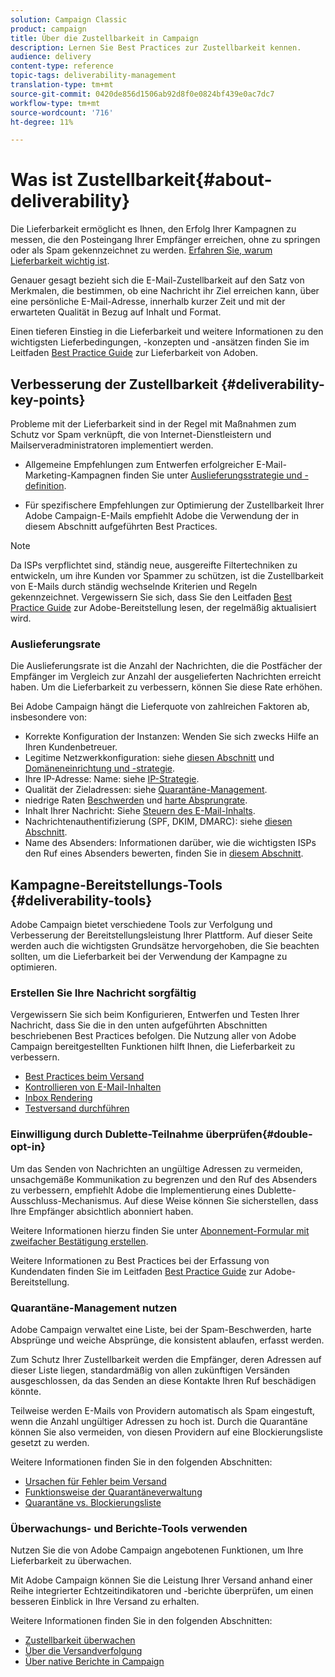 ```yaml
---
solution: Campaign Classic
product: campaign
title: Über die Zustellbarkeit in Campaign
description: Lernen Sie Best Practices zur Zustellbarkeit kennen.
audience: delivery
content-type: reference
topic-tags: deliverability-management
translation-type: tm+mt
source-git-commit: 0420de856d1506ab92d8f0e0824bf439e0ac7dc7
workflow-type: tm+mt
source-wordcount: '716'
ht-degree: 11%

---
```



# Was ist Zustellbarkeit{#about-deliverability}

Die Lieferbarkeit ermöglicht es Ihnen, den Erfolg Ihrer Kampagnen zu messen, die den Posteingang Ihrer Empfänger erreichen, ohne zu springen oder als Spam gekennzeichnet zu werden. [Erfahren Sie, warum Lieferbarkeit wichtig ist](https://experienceleague.adobe.com/docs/deliverability-learn/deliverability-best-practice-guide/deliverability-strategy-and-definition.html#why-deliverability-matters).

Genauer gesagt bezieht sich die E-Mail-Zustellbarkeit auf den Satz von Merkmalen, die bestimmen, ob eine Nachricht ihr Ziel erreichen kann, über eine persönliche E-Mail-Adresse, innerhalb kurzer Zeit und mit der erwarteten Qualität in Bezug auf Inhalt und Format.

Einen tieferen Einstieg in die Lieferbarkeit und weitere Informationen zu den wichtigsten Lieferbedingungen, -konzepten und -ansätzen finden Sie im Leitfaden [Best Practice Guide](https://experienceleague.adobe.com/docs/deliverability-learn/deliverability-best-practice-guide/introduction.html) zur Lieferbarkeit von Adoben.

## Verbesserung der Zustellbarkeit {#deliverability-key-points}

Probleme mit der Lieferbarkeit sind in der Regel mit Maßnahmen zum Schutz vor Spam verknüpft, die von Internet-Dienstleistern und Mailserveradministratoren implementiert werden.

* Allgemeine Empfehlungen zum Entwerfen erfolgreicher E-Mail-Marketing-Kampagnen finden Sie unter [Auslieferungsstrategie und -definition](https://experienceleague.adobe.com/docs/deliverability-learn/deliverability-best-practice-guide/deliverability-strategy-and-definition.html).

* Für spezifischere Empfehlungen zur Optimierung der Zustellbarkeit Ihrer Adobe Campaign-E-Mails empfiehlt Adobe die Verwendung der in diesem Abschnitt aufgeführten Best Practices.

>[!NOTE]
>
>Da ISPs verpflichtet sind, ständig neue, ausgereifte Filtertechniken zu entwickeln, um ihre Kunden vor Spammer zu schützen, ist die Zustellbarkeit von E-Mails durch ständig wechselnde Kriterien und Regeln gekennzeichnet. Vergewissern Sie sich, dass Sie den Leitfaden [Best Practice Guide](https://experienceleague.adobe.com/docs/deliverability-learn/deliverability-best-practice-guide/introduction.html) zur Adobe-Bereitstellung lesen, der regelmäßig aktualisiert wird.

### Auslieferungsrate

Die Auslieferungsrate ist die Anzahl der Nachrichten, die die Postfächer der Empfänger im Vergleich zur Anzahl der ausgelieferten Nachrichten erreicht haben. Um die Lieferbarkeit zu verbessern, können Sie diese Rate erhöhen.

Bei Adobe Campaign hängt die Lieferquote von zahlreichen Faktoren ab, insbesondere von:

* Korrekte Konfiguration der Instanzen: Wenden Sie sich zwecks Hilfe an Ihren Kundenbetreuer.
* Legitime Netzwerkkonfiguration: siehe [diesen Abschnitt](../../delivery/using/optimize-delivery.md#network-config) und [Domäneneinrichtung und -strategie](https://experienceleague.adobe.com/docs/deliverability-learn/deliverability-best-practice-guide/transition-process/infrastructure.html#domain-setup-and-strategy).
* Ihre IP-Adresse: Name: siehe [IP-Strategie](https://experienceleague.adobe.com/docs/deliverability-learn/deliverability-best-practice-guide/transition-process/infrastructure.html#ip-strategy).
* Qualität der Zieladressen: siehe [Quarantäne-Management](../../delivery/using/optimize-delivery.md#quarantine-management).
* niedrige Raten [Beschwerden](https://experienceleague.adobe.com/docs/deliverability-learn/deliverability-best-practice-guide/metrics-for-deliverability/complaints.html) und [harte Absprungrate](https://experienceleague.adobe.com/docs/deliverability-learn/deliverability-best-practice-guide/metrics-for-deliverability/bounces.html#hard-bounces).
* Inhalt Ihrer Nachricht: Siehe [Steuern des E-Mail-Inhalts](../../delivery/using/control-message-content.md).
* Nachrichtenauthentifizierung (SPF, DKIM, DMARC): siehe [diesen Abschnitt](https://experienceleague.adobe.com/docs/deliverability-learn/deliverability-best-practice-guide/transition-process/infrastructure.html#authentication).
* Name des Absenders: Informationen darüber, wie die wichtigsten ISPs den Ruf eines Absenders bewerten, finden Sie in [diesem Abschnitt](https://experienceleague.adobe.com/docs/deliverability-learn/deliverability-best-practice-guide/internet-service-provider-specifics/overview.html).

## Kampagne-Bereitstellungs-Tools {#deliverability-tools}

<!--Adobe Campaign provides a number of tools designed to ensure optimal deliverability.-->
Adobe Campaign bietet verschiedene Tools zur Verfolgung und Verbesserung der Bereitstellungsleistung Ihrer Plattform. Auf dieser Seite werden auch die wichtigsten Grundsätze hervorgehoben, die Sie beachten sollten, um die Lieferbarkeit bei der Verwendung der Kampagne zu optimieren.

### Erstellen Sie Ihre Nachricht sorgfältig

Vergewissern Sie sich beim Konfigurieren, Entwerfen und Testen Ihrer Nachricht, dass Sie die in den unten aufgeführten Abschnitten beschriebenen Best Practices befolgen. Die Nutzung aller von Adobe Campaign bereitgestellten Funktionen hilft Ihnen, die Lieferbarkeit zu verbessern.

* [Best Practices beim Versand](../../delivery/using/delivery-best-practices.md)
* [Kontrollieren von E-Mail-Inhalten](../../delivery/using/control-message-content.md)
* [Inbox Rendering](../../delivery/using/inbox-rendering.md)
* [Testversand durchführen](../../delivery/using/steps-validating-the-delivery.md#sending-a-proof)

### Einwilligung durch Dublette-Teilnahme überprüfen{#double-opt-in}

Um das Senden von Nachrichten an ungültige Adressen zu vermeiden, unsachgemäße Kommunikation zu begrenzen und den Ruf des Absenders zu verbessern, empfiehlt Adobe die Implementierung eines Dublette-Ausschluss-Mechanismus. Auf diese Weise können Sie sicherstellen, dass Ihre Empfänger absichtlich abonniert haben.

Weitere Informationen hierzu finden Sie unter [Abonnement-Formular mit zweifacher Bestätigung erstellen](../../web/using/use-cases--web-forms.md#create-a-subscription--form-with-double-opt-in).

Weitere Informationen zu Best Practices bei der Erfassung von Kundendaten finden Sie im Leitfaden [Best Practice Guide](https://experienceleague.adobe.com/docs/deliverability-learn/deliverability-best-practice-guide/first-impressions/address-collection-and-list-growth.html#data-quality-and-hygiene) zur Adobe-Bereitstellung.

### Quarantäne-Management nutzen

Adobe Campaign verwaltet eine Liste, bei der Spam-Beschwerden, harte Absprünge und weiche Absprünge, die konsistent ablaufen, erfasst werden.

Zum Schutz Ihrer Zustellbarkeit werden die Empfänger, deren Adressen auf dieser Liste liegen, standardmäßig von allen zukünftigen Versänden ausgeschlossen, da das Senden an diese Kontakte Ihren Ruf beschädigen könnte.

Teilweise werden E-Mails von Providern automatisch als Spam eingestuft, wenn die Anzahl ungültiger Adressen zu hoch ist. Durch die Quarantäne können Sie also vermeiden, von diesen Providern auf eine Blockierungsliste gesetzt zu werden.

Weitere Informationen finden Sie in den folgenden Abschnitten:

* [Ursachen für Fehler beim Versand](../../delivery/using/understanding-delivery-failures.md)
* [Funktionsweise der Quarantäneverwaltung](../../delivery/using/understanding-quarantine-management.md)
* [Quarantäne vs. Blockierungsliste](../../delivery/using/understanding-quarantine-management.md#quarantine-vs-denylist)

### Überwachungs- und Berichte-Tools verwenden

Nutzen Sie die von Adobe Campaign angebotenen Funktionen, um Ihre Lieferbarkeit zu überwachen.

Mit Adobe Campaign können Sie die Leistung Ihrer Versand anhand einer Reihe integrierter Echtzeitindikatoren und -berichte überprüfen, um einen besseren Einblick in Ihre Versand zu erhalten.

Weitere Informationen finden Sie in den folgenden Abschnitten:

* [Zustellbarkeit überwachen](../../delivery/using/monitoring-deliverability.md)
* [Über die Versandverfolgung](../../delivery/using/about-delivery-monitoring.md)
* [Über native Berichte in Campaign](../../reporting/using/about-campaign-built-in-reports.md)

<!--TO REMOVE
## Background {#background}

Email deliverability presents a major challenge to marketers - whether they're sending a few thousand messages or several billion. One in five messages never reach the inbox, or their intended recipient.

Once relegated as a "technical issue" for the IT department, email deliverability continues to move higher on the marketing agenda. That's because savvy marketers recognize that although many of its elements are technical in nature, deliverability is ultimately a business issue with significant revenue implications.

Consider the email marketing funnel. Deliverability determines the number of messages received, which in turn impacts each subsequent stage of the funnel. Fewer emails received results in fewer opens, fewer clicks, and fewer conversions. **For companies with a large database, the difference between average and great deliverability could literally mean hundreds of thousands to millions of dollars in revenues.**

![](assets/deliverability_overview_1.png)

By settling for average (80%) deliverability, marketers are leaving significant conversions - and dollars - on the table.

What exactly is email deliverability? And how can marketers improve deliverability rates to widen the mouth of the funnel and squeeze more results from their email campaigns?

Email deliverability refers to the set of characteristics that determine a message's ability to reach its destination, via a personal e-mail address, within a short time, and with the expected quality in terms of content and format. These characteristics fall into four main categories: data quality, message and content, sending infrastructure, and reputation. Together, they form the foundation of a successful email deliverability program. This overview outlines the four fundamentals of email deliverability success and offers best practices for reaching the inbox and driving greater revenues from email marketing programs.

![](assets/deliverability_overview_2.png)-->
